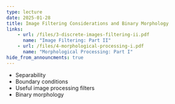 ```yaml
---
type: lecture
date: 2025-01-28
title: Image Filtering Considerations and Binary Morphology
links:
    - url: /files/3-discrete-images-filtering-ii.pdf
      name: "Image Filtering: Part II"
    - url: /files/4-morphological-processing-i.pdf
      name: "Morphological Processing: Part I"
hide_from_announcments: true
---
```

- Separability
- Boundary conditions
- Useful image processing filters
- Binary morphology

